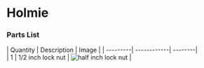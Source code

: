 # Holmie
### Parts List
| Quantity | Description | Image |
| ---------| ------------| --------|\
| 1 | 1/2 inch lock nut | ![half inch lock nut](imageRef) |
